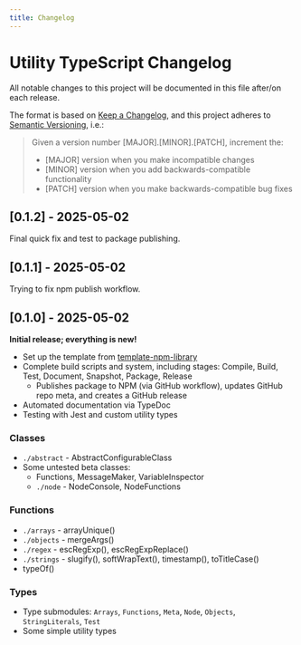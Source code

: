 ```yaml
---
title: Changelog
---
```


# Utility TypeScript Changelog

All notable changes to this project will be documented in this file after/on
each release.

The format is based on [Keep a Changelog](https://keepachangelog.com/en/1.0.0/),
and this project adheres to 
[Semantic Versioning](https://semver.org/spec/v2.0.0.html), i.e.:
> Given a version number [MAJOR].[MINOR].[PATCH], increment the:
> - [MAJOR] version when you make incompatible changes
> - [MINOR] version when you add backwards-compatible functionality
> - [PATCH] version when you make backwards-compatible bug fixes


<!--CHANGELOG_NEW-->


## [0.1.2] - 2025-05-02

Final quick fix and test to package publishing.


## [0.1.1] - 2025-05-02

Trying to fix npm publish workflow.


## [0.1.0] - 2025-05-02

**Initial release; everything is new!**
- Set up the template from
  [template-npm-library](https://github.com/maddimathon/template-npm-library)
- Complete build scripts and system, including stages: Compile, Build, Test,
  Document, Snapshot, Package, Release
    - Publishes package to NPM (via GitHub workflow), updates GitHub repo meta,
      and creates a GitHub release
- Automated documentation via TypeDoc
- Testing with Jest and custom utility types

### Classes
- `./abstract` - AbstractConfigurableClass
- Some untested beta classes:
    - Functions, MessageMaker, VariableInspector
    - `./node` - NodeConsole, NodeFunctions

### Functions
- `./arrays` - arrayUnique()
- `./objects` - mergeArgs()
- `./regex` - escRegExp(), escRegExpReplace()
- `./strings` - slugify(), softWrapText(), timestamp(), toTitleCase()
- typeOf()

### Types
- Type submodules: `Arrays`, `Functions`, `Meta`, `Node`, `Objects`,
  `StringLiterals`, `Test`
- Some simple utility types


